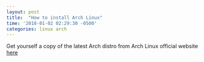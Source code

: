 ```yaml
---
layout: post
title:  "How to install Arch Linux"
time: '2018-01-02 02:29:30 -0500'
categories: linux arch
---
```



Get yourself a copy of the latest Arch distro from Arch Linux official website [here](https://www.archlinux.org/download/)
